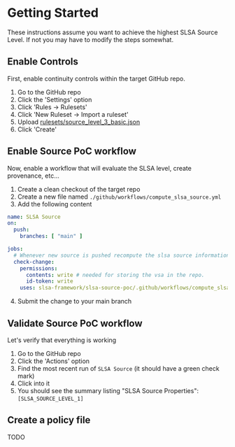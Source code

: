 # Getting Started

These instructions assume you want to achieve the highest SLSA Source Level.
If not you may have to modify the steps somewhat.

## Enable Controls

First, enable continuity controls within the target GitHub repo.

1. Go to the GitHub repo
2. Click the 'Settings' option
3. Click 'Rules -> Rulesets'
4. Click 'New Ruleset -> Import a ruleset'
5. Upload [rulesets/source_level_3_basic.json](rulesets/source_level_3_basic.json)
6. Click 'Create'

## Enable Source PoC workflow

Now, enable a workflow that will evaluate the SLSA level, create provenance, etc...

1. Create a clean checkout of the target repo
2. Create a new file named `./github/workflows/compute_slsa_source.yml`
3. Add the following content

```yaml
name: SLSA Source
on:
  push:
    branches: [ "main" ]

jobs:
  # Whenever new source is pushed recompute the slsa source information.
  check-change:
    permissions:
      contents: write # needed for storing the vsa in the repo.
      id-token: write
    uses: slsa-framework/slsa-source-poc/.github/workflows/compute_slsa_source.yml@main

```

4. Submit the change to your main branch

## Validate Source PoC workflow

Let's verify that everything is working

1. Go to the GitHub repo
2. Click the 'Actions' option
3. Find the most recent run of `SLSA Source` (it should have a green check mark)
4. Click into it
5. You should see the summary listing "SLSA Source Properties": `[SLSA_SOURCE_LEVEL_1]`

## Create a policy file

TODO
